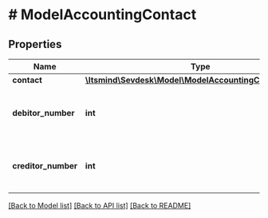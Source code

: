 # # ModelAccountingContact

## Properties

Name | Type | Description | Notes
------------ | ------------- | ------------- | -------------
**contact** | [**\Itsmind\Sevdesk\Model\ModelAccountingContactContact**](ModelAccountingContactContact.md) |  |
**debitor_number** | **int** | Debitor number of the accounting contact. | [optional]
**creditor_number** | **int** | Creditor number of the accounting contact. | [optional]

[[Back to Model list]](../../README.md#models) [[Back to API list]](../../README.md#endpoints) [[Back to README]](../../README.md)
